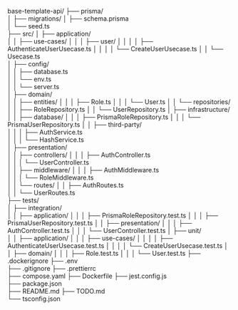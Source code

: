 base-template-api/
├── prisma/                              
│   ├── migrations/
│   ├── schema.prisma                     
│   └── seed.ts                   
├── src/
│   ├── application/                    
│   │   ├── use-cases/
│   │   │   ├── user/
│   │   │   │   ├── AuthenticateUserUsecase.ts
│   │   │   │   └── CreateUserUsecase.ts
│   │   └── Usecase.ts                  
│   ├── config/                         
│   │   ├── database.ts                 
│   │   └── env.ts                      
│   │   └── server.ts                   
│   ├── domain/                          
│   │   ├── entities/
│   │   │   ├── Role.ts
│   │   │   └── User.ts
│   │   └── repositories/
│   │       ├── RoleRepository.ts
│   │       └── UserRepository.ts
│   ├── infrastructure/                 
│   │   ├── database/
│   │   │   ├── PrismaRoleRepository.ts
│   │   │   └── PrismaUserRepository.ts
│   │   ├── third-party/                 
│   │   │   ├── AuthService.ts         
│   │   │   └── HashService.ts          
│   ├── presentation/                   
│   │   ├── controllers/
│   │   │   ├── AuthController.ts       
│   │   │   └── UserController.ts      
│   │   ├── middleware/
│   │   │   ├── AuthMiddleware.ts        
│   │   │   └── RoleMiddleware.ts       
│   │   └── routes/
│   │       ├── AuthRoutes.ts            
│   │       └── UserRoutes.ts           
├── tests/                               
│   ├── integration/                     
│   │   ├── application/
│   │   │   ├── PrismaRoleRepository.test.ts
│   │   │   ├── PrismaUserRepository.test.ts
│   │   ├── presentation/
│   │   │   ├── AuthController.test.ts
│   │   │   └── UserController.test.ts
│   ├── unit/                            
│   │   ├── application/
│   │   │   ├── use-cases/
│   │   │   │   ├── AuthenticateUserUsecase.test.ts
│   │   │   │   └── CreateUserUsecase.test.ts
│   │   ├── domain/
│   │   │   ├── Role.test.ts
│   │   │   └── User.test.ts
├── .dockerignore
├── .env                                 
├── .gitignore
├── .prettierrc                         
├── compose.yaml
├── Dockerfile
├── jest.config.js                       
├── package.json                        
├── README.md
├── TODO.md                              
└── tsconfig.json                        
